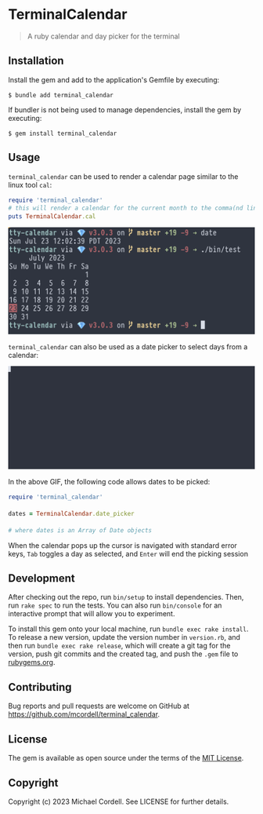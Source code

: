 # TerminalCalendar

> A ruby calendar and day picker for the terminal

## Installation

Install the gem and add to the application's Gemfile by executing:

    $ bundle add terminal_calendar

If bundler is not being used to manage dependencies, install the gem by executing:

    $ gem install terminal_calendar

## Usage

`terminal_calendar` can be used to render a calendar page similar to the linux tool `cal`:

```ruby
require 'terminal_calendar'
# this will render a calendar for the current month to the comma(nd line
puts TerminalCalendar.cal
```

![cal screenshot](./_doc/cal-screenshot.png) 

`terminal_calendar` can also be used as a date picker to select days from a calendar:

![picker gif](./_doc/date-picker.gif)

In the above GIF, the following code allows dates to be picked:

```ruby
require 'terminal_calendar'

dates = TerminalCalendar.date_picker

# where dates is an Array of Date objects
```

When the calendar pops up the cursor is navigated with standard error keys, `Tab` toggles a day as selected, and `Enter` will end the picking session

## Development

After checking out the repo, run `bin/setup` to install dependencies. Then, run `rake spec` to run the tests. You can also run `bin/console` for an interactive prompt that will allow you to experiment.

To install this gem onto your local machine, run `bundle exec rake install`. To release a new version, update the version number in `version.rb`, and then run `bundle exec rake release`, which will create a git tag for the version, push git commits and the created tag, and push the `.gem` file to [rubygems.org](https://rubygems.org).

## Contributing

Bug reports and pull requests are welcome on GitHub at https://github.com/mcordell/terminal_calendar.

## License

The gem is available as open source under the terms of the [MIT License](https://opensource.org/license/mit/).

## Copyright

Copyright (c) 2023 Michael Cordell. See LICENSE for further details.
